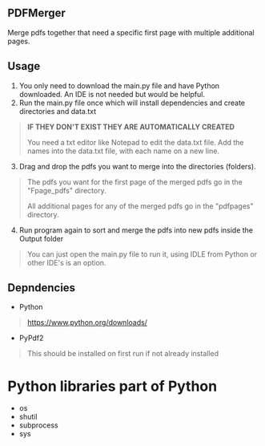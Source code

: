 ## PDFMerger
Merge pdfs together that need a specific first page with multiple additional pages.

## Usage
1. You only need to download the main.py file and have Python downloaded. An IDE is not needed but would be helpful.
2. Run the main.py file once which will install dependencies and create directories and data.txt
> **IF THEY DON'T EXIST THEY ARE AUTOMATICALLY CREATED**
> 
> You need a txt editor like Notepad to edit the data.txt file. Add the names into the data.txt file, with each name on a new line.
3. Drag and drop the pdfs you want to merge into the directories (folders).
> The pdfs you want for the first page of the merged pdfs go in the "Fpage_pdfs" directory.
> 
> All additional pages for any of the merged pdfs go in the "pdfpages" directory.
4. Run program again to sort and merge the pdfs into new pdfs inside the Output folder
> You can just open the main.py file to run it, using IDLE from Python or other IDE's is an option.

## Depndencies
- Python
> https://www.python.org/downloads/
- PyPdf2
> This should be installed on first run if not already installed

# Python libraries part of Python
- os
- shutil
- subprocess
- sys
